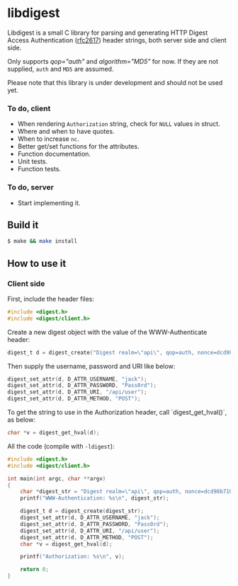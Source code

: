 libdigest
=========

Libdigest is a small C library for parsing and generating HTTP Digest Access
Authentication ([rfc2617](https://www.ietf.org/rfc/rfc2617.txt)) header
strings, both server side and client side.

Only supports *qop="auth"* and *algorithm="MD5"* for now. If they are not supplied,
`auth` and `MD5` are assumed.

Please note that this library is under development and should not be used yet.

### To do, client

  * When rendering `Authorization` string, check for `NULL` values in struct.
  * Where and when to have quotes.
  * When to increase `nc`.
  * Better get/set functions for the attributes.
  * Function documentation.
  * Unit tests.
  * Function tests.

### To do, server

  * Start implementing it.

Build it
--------

```sh
$ make && make install
```

How to use it
-------------

### Client side

First, include the header files:

```C
#include <digest.h>
#include <digest/client.h>
```

Create a new digest object with the value of the WWW-Authenticate header:

```C
digest_t d = digest_create("Digest realm=\"api\", qop=auth, nonce=dcd98b7102dd2f0e8b11d0f600bfb0c093");
```

Then supply the username, password and URI like below:

```C
digest_set_attr(d, D_ATTR_USERNAME, "jack");
digest_set_attr(d, D_ATTR_PASSWORD, "Pass0rd");
digest_set_attr(d, D_ATTR_URI, "/api/user");
digest_set_attr(d, D_ATTR_METHOD, "POST");
```

To get the string to use in the Authorization header, call ´digest_get_hval()´, as below:

```C
char *v = digest_get_hval(d);
```

All the code (compile with `-ldigest`):

```C
#include <digest.h>
#include <digest/client.h>

int main(int argc, char **argv)
{
	char *digest_str = "Digest realm=\"api\", qop=auth, nonce=dcd98b7102dd2f0e8b11d0f600bfb0c093";
	printf("WWW-Authentication: %s\n", digest_str);

	digest_t d = digest_create(digest_str);
	digest_set_attr(d, D_ATTR_USERNAME, "jack");
	digest_set_attr(d, D_ATTR_PASSWORD, "Pass0rd");
	digest_set_attr(d, D_ATTR_URI, "/api/user");
	digest_set_attr(d, D_ATTR_METHOD, "POST");
	char *v = digest_get_hval(d);

	printf("Authorization: %s\n", v);

	return 0;
}
```
